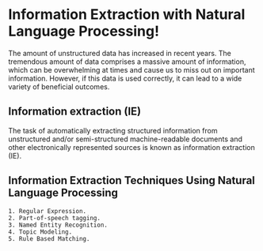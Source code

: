 # Information Extraction with Natural Language Processing!

The amount of unstructured data has increased in recent years. The tremendous amount of data comprises a massive amount of information, which can be overwhelming at times and cause us to miss out on important information. However, if this data is used correctly, it can lead to a wide variety of beneficial outcomes.

## Information extraction (IE)
The task of automatically extracting structured information from unstructured and/or semi-structured machine-readable documents and other electronically represented sources is known as information extraction (IE).


## Information Extraction Techniques Using Natural Language Processing
    1. Regular Expression. 
    2. Part-of-speech tagging. 
    3. Named Entity Recognition. 
    4. Topic Modeling. 
    5. Rule Based Matching.
    

